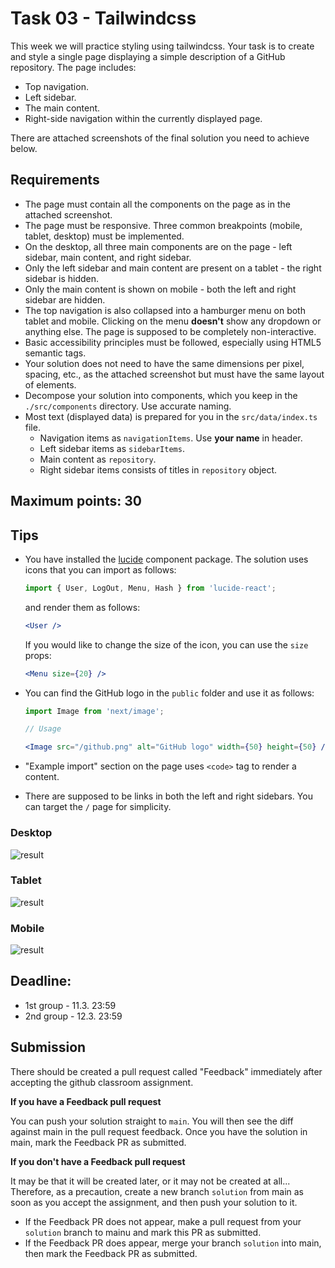 # Task 03 - Tailwindcss

This week we will practice styling using tailwindcss. Your task is to create and style a single page displaying a simple description of a GitHub repository. The page includes:

- Top navigation.
- Left sidebar.
- The main content.
- Right-side navigation within the currently displayed page.

There are attached screenshots of the final solution you need to achieve below.

## Requirements

- The page must contain all the components on the page as in the attached screenshot.
- The page must be responsive. Three common breakpoints (mobile, tablet, desktop) must be implemented.
- On the desktop, all three main components are on the page - left sidebar, main content, and right sidebar.
- Only the left sidebar and main content are present on a tablet - the right sidebar is hidden.
- Only the main content is shown on mobile - both the left and right sidebar are hidden.
- The top navigation is also collapsed into a hamburger menu on both tablet and mobile. Clicking on the menu **doesn't** show any dropdown or anything else. The page is supposed to be completely non-interactive.
- Basic accessibility principles must be followed, especially using HTML5 semantic tags.
- Your solution does not need to have the same dimensions per pixel, spacing, etc., as the attached screenshot but must have the same layout of elements.
- Decompose your solution into components, which you keep in the `./src/components` directory. Use accurate naming.
- Most text (displayed data) is prepared for you in the `src/data/index.ts` file.
  - Navigation items as `navigationItems`. Use **your name** in header.
  - Left sidebar items as `sidebarItems`.
  - Main content as `repository`.
  - Right sidebar items consists of titles in `repository` object.

## Maximum points: 30

## Tips

- You have installed the [lucide](https://lucide.dev/icons/) component package. The solution uses icons that you can import as follows:

  ```js
  import { User, LogOut, Menu, Hash } from 'lucide-react';
  ```

  and render them as follows:

  ```jsx
  <User />
  ```

  If you would like to change the size of the icon, you can use the `size` props:

  ```jsx
  <Menu size={20} />
  ```

- You can find the GitHub logo in the `public` folder and use it as follows:

  ```jsx
  import Image from 'next/image';

  // Usage

  <Image src="/github.png" alt="GitHub logo" width={50} height={50} />;
  ```

- "Example import" section on the page uses `<code>` tag to render a content.
- There are supposed to be links in both the left and right sidebars. You can target the `/` page for simplicity.

### Desktop

![result](desired-result.png)

### Tablet

![result](desired-result-tablet.png)

### Mobile

![result](desired-result-mobile.png)

## Deadline:

- 1st group - 11.3. 23:59
- 2nd group - 12.3. 23:59

## Submission

There should be created a pull request called "Feedback" immediately after accepting the github classroom assignment.

**If you have a Feedback pull request**

You can push your solution straight to `main`. You will then see the diff against main in the pull request feedback. Once you have the solution in main, mark the Feedback PR as submitted.

**If you don't have a Feedback pull request**

It may be that it will be created later, or it may not be created at all... Therefore, as a precaution, create a new branch `solution` from main as soon as you accept the assignment, and then push your solution to it.

- If the Feedback PR does not appear, make a pull request from your `solution` branch to mainu and mark this PR as submitted.
- If the Feedback PR does appear, merge your branch `solution` into main, then mark the Feedback PR as submitted.
